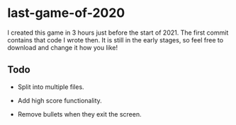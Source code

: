 # last-game-of-2020
I created this game in 3 hours just before the start of 2021. The first commit contains that code I wrote then. It is still in the early stages, so feel free to download and change it how you like!

## Todo

* Split into multiple files.

* Add high score functionality.

* Remove bullets when they exit the screen.
